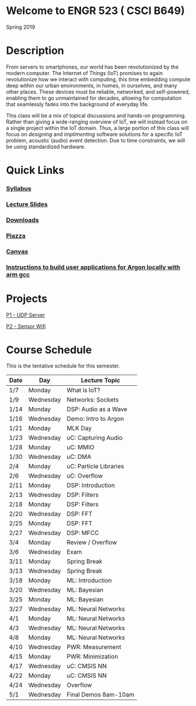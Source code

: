 # Welcome to ENGR 523 ( CSCI B649)

Spring 2019

# Description

From servers to smartphones, our world has been revolutionized by the modern
computer.  The Internet of Things (IoT) promises to again revolutionize how we
interact with computing, this time embedding compute deep within our urban
environments, in homes, in ourselves, and many other places.  These devices
must be reliable, networked, and self-powered, enabling them to go unmaintained
for decades, allowing for computation that seamlessly fades into the background
of everyday life.  

This class will be a mix of topical discussions and hands-on programming.
Rather than giving a wide-ranging overview of IoT, we will instead focus on a
single project within the IoT domain.  Thus, a large portion of this class will
focus on *designing* and *implimenting* software solutions for a specific IoT
problem, acoustic (audio) event detection.  Due to time constraints, we will be
using standardized hardware. 

# Quick Links

### [Syllabus](syllabus.md)

### [Lecture Slides](https://drive.google.com/drive/u/2/folders/1c0alwzeuRnmeZwxsc5-Bif8f2z-Gk_Hh)

### [Downloads](https://drive.google.com/drive/u/1/folders/1O0j-_R9X7K9jCuKZHteRt76lBqL13tbA)

### [Piazza](https://piazza.com/iu/spring2019/engr523)

### [Canvas](https://iu.instructure.com/courses/1773115)

### [Instructions to build user applications for Argon locally with arm gcc](build_instructions.md)

# Projects

[P1 - UDP Server](https://docs.google.com/document/d/1dJlIPUWk1L2coURPC64BAPZrTUrJ95otM3YQF0NdnT4)

[P2 - Sensor Wifi](https://docs.google.com/document/d/1HSKKS1lVq8QUrBxqqvZk7CzSFvo2mP5SvdMsZ2gXsAY)

# Course Schedule

This is the tentative schedule for this semester.

| Date  |   Day     | Lecture Topic         |
| --    |  -----    |   -----               |
| 1/7   | Monday    | What is IoT?          |
| 1/9   | Wednesday | Networks: Sockets     |
| 1/14  | Monday    | DSP: Audio as a Wave  |
| 1/16  | Wednesday | Demo: Intro to Argon  |
| 1/21  | Monday    | MLK Day               |
| 1/23  | Wednesday | uC: Capturing Audio   |
| 1/28  | Monday    | uC: MMIO              |
| 1/30  | Wednesday | uC: DMA               |
| 2/4   | Monday    | uC: Particle Libraries|
| 2/6   | Wednesday | uC: Overflow          |
| 2/11  | Monday    | DSP: Introduction     |
| 2/13  | Wednesday | DSP: Filters          |
| 2/18  | Monday    | DSP: Filters          |
| 2/20  | Wednesday | DSP: FFT              |
| 2/25  | Monday    | DSP: FFT              |
| 2/27  | Wednesday | DSP: MFCC             |
| 3/4   | Monday    | Review / Overflow     | 
| 3/6   | Wednesday | Exam                  |
| 3/11  | Monday    | Spring Break          |
| 3/13  | Wednesday | Spring Break          |
| 3/18  | Monday    | ML:  Introduction     |
| 3/20  | Wednesday | ML: Bayesian          |
| 3/25  | Monday    | ML: Bayesian          |
| 3/27  | Wednesday | ML: Neural Networks   |
| 4/1   | Monday    | ML: Neural Networks   |
| 4/3   | Wednesday | ML: Neural Networks   |
| 4/8   | Monday    | ML: Neural Networks   |
| 4/10  | Wednesday | PWR: Measurement      |
| 4/15  | Monday    | PWR: Minimization     |
| 4/17  | Wednesday | uC: CMSIS NN          |
| 4/22  | Monday    | uC: CMSIS NN          |
| 4/24  | Wednesday | Overflow              |
| 5/1   | Wednesday | Final Demos 8am-10am  |

